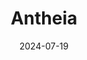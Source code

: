 ---  
layout: startup_page  
title: "Antheia"  
id: "antheia.bio"  
permalink: "/antheiaantheia.bio07192024/"  
website: "https://antheia.bio/"  
funding_round: "Strategic Investment"  
funding_amount: "$17M"  
investors: "In-Q-Tel, Inc. (IQT), Echo Investment Capital (Echo), Viking Global Investors"  
about: "Antheia is a pharmaceutical ingredient manufacturer focused on transforming essential medicine supply chains. They utilize a novel whole-cell engineering approach for biomanufacturing, enabling on-demand production of critical pharmaceutical ingredients and addressing drug shortages. This agile and resilient approach replaces legacy methods, offering a more efficient and scalable solution."  
markets: "Biotechnology, Pharmaceuticals, Health Care, Manufacturing"  
hq: "Menlo Park, California, United States"  
founded_year: "2015"  
linkedin: "https://www.linkedin.com/company/antheiabio"  
twitter: "https://twitter.com/antheiabio"  
instagram: ""  
facebook: ""  
crunchbase: "https://www.crunchbase.com/organization/antheia"  
pitchbook: "https://pitchbook.com/profiles/company/119398-06"  

date_display: "19-Jul-2024"  
date: "2024-07-19"

# SEO Optimization  
meta_title: "Antheia - Strategic Investment Funding ($17M)"  
meta_description: "Antheia, Antheia is a pharmaceutical ingredient manufacturer focused on transforming essential medicine supply chains. They utilize a novel whole-cell engineer..."  
meta_keywords: "Antheia, Biotechnology, Pharmaceuticals, Health Care, Manufacturing, Strategic Investment funding"  
canonical_url: "https://startup.projectstartups.com/antheiaantheia.bio07192024/"  
---